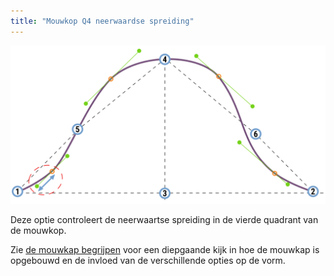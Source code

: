 ```yaml
---
title: "Mouwkop Q4 neerwaardse spreiding"
---
```


![De neerwaartse spreiding in het vierde quadrant van de mouwkop](./sleevecapq4spread2.svg)

Deze optie controleert de neerwaartse spreiding in de vierde quadrant van de mouwkop.

<Tip>

Zie [de mouwkap begrijpen](/docs/designs/brian/options#understanding-the-sleevecap) voor een diepgaande
kijk in hoe de mouwkap is opgebouwd en de invloed van de verschillende opties op de vorm.

</Tip>




